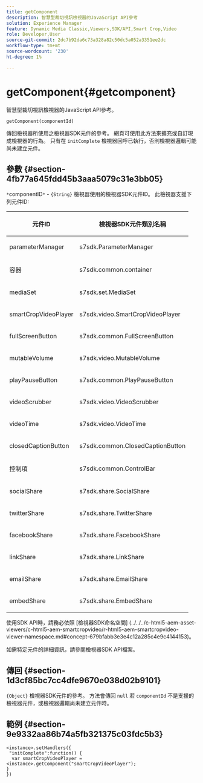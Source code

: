 ```yaml
---
title: getComponent
description: 智慧型裁切視訊檢視器的JavaScript API參考
solution: Experience Manager
feature: Dynamic Media Classic,Viewers,SDK/API,Smart Crop,Video
role: Developer,User
source-git-commit: 2dc7b92da6c73a328a82c50dc5a052a3351ee2dc
workflow-type: tm+mt
source-wordcount: '230'
ht-degree: 1%

---
```


# getComponent{#getcomponent}

智慧型裁切視訊檢視器的JavaScript API參考。

`getComponent(componentId)`

傳回檢視器所使用之檢視器SDK元件的參考。 網頁可使用此方法來擴充或自訂現成檢視器的行為。 只有在 `initComplete` 檢視器回呼已執行，否則檢視器邏輯可能尚未建立元件。

## 參數 {#section-4fb77a645fdd45b3aaa5079c31e3bb05}

`*`componentID`*` - `{String}` 檢視器使用的檢視器SDK元件ID。 此檢視器支援下列元件ID:

<table id="table_7B5DD9303EF44ADD847B13FFEAD135D9"> 
 <thead> 
  <tr> 
   <th colname="col1" class="entry"> <p>元件ID </p> </th> 
   <th colname="col2" class="entry"> <p>檢視器SDK元件類別名稱 </p> </th> 
  </tr> 
 </thead>
 <tbody> 
  <tr> 
   <td colname="col1"> <p> <span class="codeph"> parameterManager </span> </p> </td> 
   <td colname="col2"> <p> <span class="codeph"> s7sdk.ParameterManager </span> </p> </td> 
  </tr> 
  <tr> 
   <td colname="col1"> <p> <span class="codeph"> 容器 </span> </p> </td> 
   <td colname="col2"> <p> <span class="codeph"> s7sdk.common.container </span> </p> </td> 
  </tr> 
  <tr> 
   <td colname="col1"> <p> <span class="codeph"> mediaSet </span> </p> </td> 
   <td colname="col2"> <p> <span class="codeph"> s7sdk.set.MediaSet </span> </p> </td> 
  </tr> 
  <tr> 
   <td colname="col1"> <p> <span class="codeph"> smartCropVideoPlayer </span> </p> </td> 
   <td colname="col2"> <p> <span class="codeph"> s7sdk.video.SmartCropVideoPlayer </span> </p> </td> 
  </tr> 
  <tr> 
   <td colname="col1"> <p> <span class="codeph"> fullScreenButton </span> </p> </td> 
   <td colname="col2"> <p> <span class="codeph"> s7sdk.common.FullScreenButton </span> </p> </td> 
  </tr> 
  <tr> 
   <td colname="col1"> <p> <span class="codeph"> mutableVolume </span> </p> </td> 
   <td colname="col2"> <p> <span class="codeph"> s7sdk.video.MutableVolume </span> </p> </td> 
  </tr> 
  <tr> 
   <td colname="col1"> <p> <span class="codeph"> playPauseButton </span> </p> </td> 
   <td colname="col2"> <p> <span class="codeph"> s7sdk.common.PlayPauseButton </span> </p> </td> 
  </tr> 
  <tr> 
   <td colname="col1"> <p> <span class="codeph"> videoScrubber </span> </p> </td> 
   <td colname="col2"> <p> <span class="codeph"> s7sdk.video.VideoScrubber </span> </p> </td> 
  </tr> 
  <tr> 
   <td colname="col1"> <p> <span class="codeph"> videoTime </span> </p> </td> 
   <td colname="col2"> <p> <span class="codeph"> s7sdk.video.VideoTime </span> </p> </td> 
  </tr> 
  <tr> 
   <td colname="col1"> <p> <span class="codeph"> closedCaptionButton </span> </p> </td> 
   <td colname="col2"> <p> <span class="codeph"> s7sdk.common.ClosedCaptionButton </span> </p> </td> 
  </tr> 
  <tr> 
   <td colname="col1"> <p> <span class="codeph"> 控制項 </span> </p> </td> 
   <td colname="col2"> <p> <span class="codeph"> s7sdk.common.ControlBar </span> </p> </td> 
  </tr> 
  <tr> 
   <td colname="col1"> <p> <span class="codeph"> socialShare </span> </p> </td> 
   <td colname="col2"> <p> <span class="codeph"> s7sdk.share.SocialShare </span> </p> </td> 
  </tr> 
  <tr> 
   <td colname="col1"> <p> <span class="codeph"> twitterShare </span> </p> </td> 
   <td colname="col2"> <p> <span class="codeph"> s7sdk.share.TwitterShare </span> </p> </td> 
  </tr> 
  <tr> 
   <td colname="col1"> <p> <span class="codeph"> facebookShare </span> </p> </td> 
   <td colname="col2"> <p> <span class="codeph"> s7sdk.share.FacebookShare </span> </p> </td> 
  </tr> 
  <tr> 
   <td colname="col1"> <p> <span class="codeph"> linkShare </span> </p> </td> 
   <td colname="col2"> <p> <span class="codeph"> s7sdk.share.LinkShare </span> </p> </td> 
  </tr> 
  <tr> 
   <td colname="col1"> <p> <span class="codeph"> emailShare </span> </p> </td> 
   <td colname="col2"> <p> <span class="codeph"> s7sdk.share.EmailShare </span> </p> </td> 
  </tr> 
  <tr> 
   <td colname="col1"> <p> <span class="codeph"> embedShare </span> </p> </td> 
   <td colname="col2"> <p> <span class="codeph"> s7sdk.share.EmbedShare </span> </p> </td> 
  </tr> 
 </tbody> 
</table>

使用SDK API時，請務必依照 [檢視器SDK命名空間]
(../../../c-html5-aem-asset-viewers/c-html5-aem-smartcropvideo/r-html5-aem-smartcropvideo-viewer-namespace.md#concept-679bfabb3e3e4c12a285c4e9c4144153)。

如需特定元件的詳細資訊，請參閱檢視器SDK API檔案。

## 傳回 {#section-1d3cf85bc7cc4dfe9670e038d02b9101}

`{Object}` 檢視器SDK元件的參考。 方法會傳回 `null` 若 `componentId` 不是支援的檢視器元件，或檢視器邏輯尚未建立元件時。

## 範例 {#section-9e9332aa86b74a5fb321375c03fdc5b3}

```
<instance>.setHandlers({ 
 "initComplete":function() { 
  var smartCropVideoPlayer = <instance>.getComponent("smartCropVideoPlayer"); 
} 
})
```
